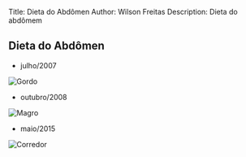 Title: Dieta do Abdômen
Author: Wilson Freitas
Description: Dieta do abdômem


## Dieta do Abdômen

- julho/2007

![Gordo]({filename}/images/wilson_gordo_640-480.jpg)

- outubro/2008

![Magro]({filename}/images/wilson_magro_640-480.jpg)

- maio/2015

![Corredor]({filename}/images/wilson-runner_640-480.jpg)
